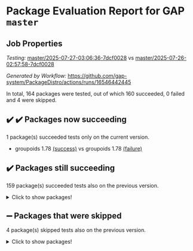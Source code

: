 # Package Evaluation Report for GAP `master`

## Job Properties

*Testing:* [master/2025-07-27-03:06:36-7dcf0028](https://github.com/gap-system/PackageDistro/blob/data/reports/master/2025-07-27-03:06:36-7dcf0028) vs [master/2025-07-26-02:57:58-7dcf0028](https://github.com/gap-system/PackageDistro/blob/data/reports/master/2025-07-26-02:57:58-7dcf0028)

*Generated by Workflow:* https://github.com/gap-system/PackageDistro/actions/runs/16546442445

In total, 164 packages were tested, out of which 160 succeeded, 0 failed and 4 were skipped.

## :heavy_check_mark: :heavy_check_mark: Packages now succeeding

1 package(s) succeeded tests only on the current version.
- groupoids 1.78 [(success)](https://github.com/gap-system/PackageDistro/actions/runs/16546442445/job/46794906486) vs groupoids 1.78 [(failure)](https://github.com/gap-system/PackageDistro/actions/runs/16535163300/job/46768398125)

## :heavy_check_mark: Packages still succeeding

159 package(s) succeeded tests also on the previous version.
<details><summary>Click to show packages!</summary>

- 4ti2interface 2024.11-01 [(success)](https://github.com/gap-system/PackageDistro/actions/runs/16546442445/job/46794906397)
- ace 5.7.0 [(success)](https://github.com/gap-system/PackageDistro/actions/runs/16546442445/job/46794906399)
- aclib 1.3.2 [(success)](https://github.com/gap-system/PackageDistro/actions/runs/16546442445/job/46794906396)
- agt 0.3.1 [(success)](https://github.com/gap-system/PackageDistro/actions/runs/16546442445/job/46794906409)
- alco 1.1.1 [(success)](https://github.com/gap-system/PackageDistro/actions/runs/16546442445/job/46794906408)
- alnuth 3.2.1 [(success)](https://github.com/gap-system/PackageDistro/actions/runs/16546442445/job/46794906485)
- anupq 3.3.1 [(success)](https://github.com/gap-system/PackageDistro/actions/runs/16546442445/job/46794906412)
- atlasrep 2.1.9 [(success)](https://github.com/gap-system/PackageDistro/actions/runs/16546442445/job/46794906404)
- autodoc 2025.05.09 [(success)](https://github.com/gap-system/PackageDistro/actions/runs/16546442445/job/46794906403)
- automata 1.16 [(success)](https://github.com/gap-system/PackageDistro/actions/runs/16546442445/job/46794906421)
- automgrp 1.3.3 [(success)](https://github.com/gap-system/PackageDistro/actions/runs/16546442445/job/46794906413)
- autpgrp 1.11.1 [(success)](https://github.com/gap-system/PackageDistro/actions/runs/16546442445/job/46794906406)
- cap 2025.07-08 [(success)](https://github.com/gap-system/PackageDistro/actions/runs/16546442445/job/46794906419)
- caratinterface 2.3.7 [(success)](https://github.com/gap-system/PackageDistro/actions/runs/16546442445/job/46794906433)
- cddinterface 2025.06.24 [(success)](https://github.com/gap-system/PackageDistro/actions/runs/16546442445/job/46794906416)
- circle 1.6.6 [(success)](https://github.com/gap-system/PackageDistro/actions/runs/16546442445/job/46794906414)
- classicpres 1.22 [(success)](https://github.com/gap-system/PackageDistro/actions/runs/16546442445/job/46794906410)
- cohomolo 1.6.11 [(success)](https://github.com/gap-system/PackageDistro/actions/runs/16546442445/job/46794906437)
- congruence 1.2.7 [(success)](https://github.com/gap-system/PackageDistro/actions/runs/16546442445/job/46794906423)
- corefreesub 0.6 [(success)](https://github.com/gap-system/PackageDistro/actions/runs/16546442445/job/46794906432)
- corelg 1.57 [(success)](https://github.com/gap-system/PackageDistro/actions/runs/16546442445/job/46794906418)
- crime 1.6 [(success)](https://github.com/gap-system/PackageDistro/actions/runs/16546442445/job/46794906417)
- crisp 1.4.6 [(success)](https://github.com/gap-system/PackageDistro/actions/runs/16546442445/job/46794906420)
- crypting 0.10.6 [(success)](https://github.com/gap-system/PackageDistro/actions/runs/16546442445/job/46794906422)
- cryst 4.1.29 [(success)](https://github.com/gap-system/PackageDistro/actions/runs/16546442445/job/46794906426)
- crystcat 1.1.10 [(success)](https://github.com/gap-system/PackageDistro/actions/runs/16546442445/job/46794906436)
- ctbllib 1.3.11 [(success)](https://github.com/gap-system/PackageDistro/actions/runs/16546442445/job/46794906424)
- cubefree 1.20 [(success)](https://github.com/gap-system/PackageDistro/actions/runs/16546442445/job/46794906431)
- curlinterface 2.4.2 [(success)](https://github.com/gap-system/PackageDistro/actions/runs/16546442445/job/46794906428)
- cvec 2.8.4 [(success)](https://github.com/gap-system/PackageDistro/actions/runs/16546442445/job/46794906434)
- datastructures 0.3.3 [(success)](https://github.com/gap-system/PackageDistro/actions/runs/16546442445/job/46794906430)
- deepthought 1.0.9 [(success)](https://github.com/gap-system/PackageDistro/actions/runs/16546442445/job/46794906451)
- design 1.8.2 [(success)](https://github.com/gap-system/PackageDistro/actions/runs/16546442445/job/46794906427)
- difsets 2.3.1 [(success)](https://github.com/gap-system/PackageDistro/actions/runs/16546442445/job/46794906440)
- digraphs 1.10.0 [(success)](https://github.com/gap-system/PackageDistro/actions/runs/16546442445/job/46794906453)
- edim 1.3.8 [(success)](https://github.com/gap-system/PackageDistro/actions/runs/16546442445/job/46794906448)
- example 4.4.1 [(success)](https://github.com/gap-system/PackageDistro/actions/runs/16546442445/job/46794906445)
- examplesforhomalg 2023.10-01 [(success)](https://github.com/gap-system/PackageDistro/actions/runs/16546442445/job/46794906473)
- factint 1.6.3 [(success)](https://github.com/gap-system/PackageDistro/actions/runs/16546442445/job/46794906493)
- ferret 1.0.14 [(success)](https://github.com/gap-system/PackageDistro/actions/runs/16546442445/job/46794906465)
- fga 1.5.0 [(success)](https://github.com/gap-system/PackageDistro/actions/runs/16546442445/job/46794906447)
- fining 1.5.6 [(success)](https://github.com/gap-system/PackageDistro/actions/runs/16546442445/job/46794906449)
- float 1.0.7 [(success)](https://github.com/gap-system/PackageDistro/actions/runs/16546442445/job/46794906452)
- format 1.4.4 [(success)](https://github.com/gap-system/PackageDistro/actions/runs/16546442445/job/46794906443)
- forms 1.2.13 [(success)](https://github.com/gap-system/PackageDistro/actions/runs/16546442445/job/46794906469)
- fplsa 1.2.6 [(success)](https://github.com/gap-system/PackageDistro/actions/runs/16546442445/job/46794906442)
- fr 2.4.13 [(success)](https://github.com/gap-system/PackageDistro/actions/runs/16546442445/job/46794906457)
- francy 2.0.3 [(success)](https://github.com/gap-system/PackageDistro/actions/runs/16546442445/job/46794906466)
- fwtree 1.3 [(success)](https://github.com/gap-system/PackageDistro/actions/runs/16546442445/job/46794906477)
- gapdoc 1.6.7 [(success)](https://github.com/gap-system/PackageDistro/actions/runs/16546442445/job/46794906468)
- gauss 2024.11-01 [(success)](https://github.com/gap-system/PackageDistro/actions/runs/16546442445/job/46794906474)
- gaussforhomalg 2024.08-01 [(success)](https://github.com/gap-system/PackageDistro/actions/runs/16546442445/job/46794906462)
- gbnp 1.1.0 [(success)](https://github.com/gap-system/PackageDistro/actions/runs/16546442445/job/46794906464)
- generalizedmorphismsforcap 2025.07-01 [(success)](https://github.com/gap-system/PackageDistro/actions/runs/16546442445/job/46794906483)
- genss 1.6.9 [(success)](https://github.com/gap-system/PackageDistro/actions/runs/16546442445/job/46794906470)
- gradedmodules 2024.12-01 [(success)](https://github.com/gap-system/PackageDistro/actions/runs/16546442445/job/46794906475)
- gradedringforhomalg 2024.07-01 [(success)](https://github.com/gap-system/PackageDistro/actions/runs/16546442445/job/46794906482)
- grape 4.9.2 [(success)](https://github.com/gap-system/PackageDistro/actions/runs/16546442445/job/46794906481)
- grpconst 2.6.5 [(success)](https://github.com/gap-system/PackageDistro/actions/runs/16546442445/job/46794906478)
- guarana 0.96.3 [(success)](https://github.com/gap-system/PackageDistro/actions/runs/16546442445/job/46794906480)
- guava 3.20 [(success)](https://github.com/gap-system/PackageDistro/actions/runs/16546442445/job/46794906488)
- hap 1.70 [(success)](https://github.com/gap-system/PackageDistro/actions/runs/16546442445/job/46794906487)
- hapcryst 0.1.15 [(success)](https://github.com/gap-system/PackageDistro/actions/runs/16546442445/job/46794906489)
- hecke 1.5.4 [(success)](https://github.com/gap-system/PackageDistro/actions/runs/16546442445/job/46794906492)
- help 4.0 [(success)](https://github.com/gap-system/PackageDistro/actions/runs/16546442445/job/46794906506)
- homalg 2024.01-01 [(success)](https://github.com/gap-system/PackageDistro/actions/runs/16546442445/job/46794906497)
- homalgtocas 2023.11-01 [(success)](https://github.com/gap-system/PackageDistro/actions/runs/16546442445/job/46794906494)
- ibnp 0.15 [(success)](https://github.com/gap-system/PackageDistro/actions/runs/16546442445/job/46794906507)
- idrel 2.48 [(success)](https://github.com/gap-system/PackageDistro/actions/runs/16546442445/job/46794906512)
- images 1.3.3 [(success)](https://github.com/gap-system/PackageDistro/actions/runs/16546442445/job/46794906516)
- inducereduce 1.1 [(success)](https://github.com/gap-system/PackageDistro/actions/runs/16546442445/job/46794906495)
- intpic 0.4.0 [(success)](https://github.com/gap-system/PackageDistro/actions/runs/16546442445/job/46794906499)
- io 4.9.3 [(success)](https://github.com/gap-system/PackageDistro/actions/runs/16546442445/job/46794906505)
- io_forhomalg 2023.02-04 [(success)](https://github.com/gap-system/PackageDistro/actions/runs/16546442445/job/46794906503)
- irredsol 1.4.4 [(success)](https://github.com/gap-system/PackageDistro/actions/runs/16546442445/job/46794906491)
- json 2.2.3 [(success)](https://github.com/gap-system/PackageDistro/actions/runs/16546442445/job/46794906498)
- jupyterkernel 1.5.1 [(success)](https://github.com/gap-system/PackageDistro/actions/runs/16546442445/job/46794906509)
- jupyterviz 1.5.6 [(success)](https://github.com/gap-system/PackageDistro/actions/runs/16546442445/job/46794906511)
- kan 1.37 [(success)](https://github.com/gap-system/PackageDistro/actions/runs/16546442445/job/46794906523)
- kbmag 1.5.11 [(success)](https://github.com/gap-system/PackageDistro/actions/runs/16546442445/job/46794906513)
- laguna 3.9.7 [(success)](https://github.com/gap-system/PackageDistro/actions/runs/16546442445/job/46794906504)
- liealgdb 2.2.1 [(success)](https://github.com/gap-system/PackageDistro/actions/runs/16546442445/job/46794906500)
- liepring 2.9.1 [(success)](https://github.com/gap-system/PackageDistro/actions/runs/16546442445/job/46794906496)
- liering 2.4.2 [(success)](https://github.com/gap-system/PackageDistro/actions/runs/16546442445/job/46794906508)
- linearalgebraforcap 2025.07-03 [(success)](https://github.com/gap-system/PackageDistro/actions/runs/16546442445/job/46794906517)
- lins 0.9 [(success)](https://github.com/gap-system/PackageDistro/actions/runs/16546442445/job/46794906514)
- localizeringforhomalg 2023.10-01 [(success)](https://github.com/gap-system/PackageDistro/actions/runs/16546442445/job/46794906515)
- loops 3.4.4 [(success)](https://github.com/gap-system/PackageDistro/actions/runs/16546442445/job/46794906510)
- lpres 1.1.1 [(success)](https://github.com/gap-system/PackageDistro/actions/runs/16546442445/job/46794906524)
- majoranaalgebras 1.5.2 [(success)](https://github.com/gap-system/PackageDistro/actions/runs/16546442445/job/46794906525)
- mapclass 1.4.6 [(success)](https://github.com/gap-system/PackageDistro/actions/runs/16546442445/job/46794906522)
- matgrp 0.71 [(success)](https://github.com/gap-system/PackageDistro/actions/runs/16546442445/job/46794906520)
- matricesforhomalg 2024.11-02 [(success)](https://github.com/gap-system/PackageDistro/actions/runs/16546442445/job/46794906540)
- modisom 3.0.0 [(success)](https://github.com/gap-system/PackageDistro/actions/runs/16546442445/job/46794906538)
- modulepresentationsforcap 2025.06-02 [(success)](https://github.com/gap-system/PackageDistro/actions/runs/16546442445/job/46794906533)
- modules 2024.12-01 [(success)](https://github.com/gap-system/PackageDistro/actions/runs/16546442445/job/46794906554)
- monoidalcategories 2025.07-06 [(success)](https://github.com/gap-system/PackageDistro/actions/runs/16546442445/job/46794906519)
- nconvex 2024.12-01 [(success)](https://github.com/gap-system/PackageDistro/actions/runs/16546442445/job/46794906518)
- nilmat 1.4.2 [(success)](https://github.com/gap-system/PackageDistro/actions/runs/16546442445/job/46794906546)
- nock 1.5 [(success)](https://github.com/gap-system/PackageDistro/actions/runs/16546442445/job/46794906527)
- normalizinterface 1.4.1 [(success)](https://github.com/gap-system/PackageDistro/actions/runs/16546442445/job/46794906529)
- nq 2.5.11 [(success)](https://github.com/gap-system/PackageDistro/actions/runs/16546442445/job/46794906541)
- numericalsgps 1.4.0 [(success)](https://github.com/gap-system/PackageDistro/actions/runs/16546442445/job/46794906534)
- openmath 11.5.3 [(success)](https://github.com/gap-system/PackageDistro/actions/runs/16546442445/job/46794906539)
- orb 5.0.1 [(success)](https://github.com/gap-system/PackageDistro/actions/runs/16546442445/job/46794906535)
- packagemanager 1.6.3 [(success)](https://github.com/gap-system/PackageDistro/actions/runs/16546442445/job/46794906557)
- patternclass 2.4.5 [(success)](https://github.com/gap-system/PackageDistro/actions/runs/16546442445/job/46794906544)
- permut 2.0.5 [(success)](https://github.com/gap-system/PackageDistro/actions/runs/16546442445/job/46794906547)
- polenta 1.3.11 [(success)](https://github.com/gap-system/PackageDistro/actions/runs/16546442445/job/46794906537)
- polymaking 0.8.7 [(success)](https://github.com/gap-system/PackageDistro/actions/runs/16546442445/job/46794906536)
- primgrp 3.4.4 [(success)](https://github.com/gap-system/PackageDistro/actions/runs/16546442445/job/46794906551)
- profiling 2.6.2 [(success)](https://github.com/gap-system/PackageDistro/actions/runs/16546442445/job/46794906552)
- qdistrnd 0.9.5 [(success)](https://github.com/gap-system/PackageDistro/actions/runs/16546442445/job/46794906573)
- qpa 1.35 [(success)](https://github.com/gap-system/PackageDistro/actions/runs/16546442445/job/46794906550)
- quagroup 1.8.4 [(success)](https://github.com/gap-system/PackageDistro/actions/runs/16546442445/job/46794906543)
- radiroot 2.9 [(success)](https://github.com/gap-system/PackageDistro/actions/runs/16546442445/job/46794906549)
- rcwa 4.7.1 [(success)](https://github.com/gap-system/PackageDistro/actions/runs/16546442445/job/46794906606)
- rds 1.8 [(success)](https://github.com/gap-system/PackageDistro/actions/runs/16546442445/job/46794906555)
- recog 1.4.4 [(success)](https://github.com/gap-system/PackageDistro/actions/runs/16546442445/job/46794906553)
- repndecomp 1.3.0 [(success)](https://github.com/gap-system/PackageDistro/actions/runs/16546442445/job/46794906558)
- repsn 3.1.2 [(success)](https://github.com/gap-system/PackageDistro/actions/runs/16546442445/job/46794906578)
- resclasses 4.7.3 [(success)](https://github.com/gap-system/PackageDistro/actions/runs/16546442445/job/46794906572)
- ringsforhomalg 2024.11-02 [(success)](https://github.com/gap-system/PackageDistro/actions/runs/16546442445/job/46794906567)
- sco 2023.08-01 [(success)](https://github.com/gap-system/PackageDistro/actions/runs/16546442445/job/46794906556)
- scscp 2.4.3 [(success)](https://github.com/gap-system/PackageDistro/actions/runs/16546442445/job/46794906574)
- semigroups 5.5.3 [(success)](https://github.com/gap-system/PackageDistro/actions/runs/16546442445/job/46794906563)
- sglppow 2.4 [(success)](https://github.com/gap-system/PackageDistro/actions/runs/16546442445/job/46794906576)
- sgpviz 0.999.6 [(success)](https://github.com/gap-system/PackageDistro/actions/runs/16546442445/job/46794906564)
- simpcomp 2.1.14 [(success)](https://github.com/gap-system/PackageDistro/actions/runs/16546442445/job/46794906590)
- singular 2024.06.03 [(success)](https://github.com/gap-system/PackageDistro/actions/runs/16546442445/job/46794906565)
- sl2reps 1.1 [(success)](https://github.com/gap-system/PackageDistro/actions/runs/16546442445/job/46794906577)
- sla 1.6.2 [(success)](https://github.com/gap-system/PackageDistro/actions/runs/16546442445/job/46794906571)
- smallantimagmas 0.4.1 [(success)](https://github.com/gap-system/PackageDistro/actions/runs/16546442445/job/46794906581)
- smallgrp 1.5.4 [(success)](https://github.com/gap-system/PackageDistro/actions/runs/16546442445/job/46794906575)
- smallsemi 0.7.2 [(success)](https://github.com/gap-system/PackageDistro/actions/runs/16546442445/job/46794906583)
- sonata 2.9.6 [(success)](https://github.com/gap-system/PackageDistro/actions/runs/16546442445/job/46794906586)
- sophus 1.27 [(success)](https://github.com/gap-system/PackageDistro/actions/runs/16546442445/job/46794906591)
- sotgrps 1.3 [(success)](https://github.com/gap-system/PackageDistro/actions/runs/16546442445/job/46794906589)
- spinsym 1.5.2 [(success)](https://github.com/gap-system/PackageDistro/actions/runs/16546442445/job/46794906592)
- standardff 1.0 [(success)](https://github.com/gap-system/PackageDistro/actions/runs/16546442445/job/46794906584)
- symbcompcc 1.3.2 [(success)](https://github.com/gap-system/PackageDistro/actions/runs/16546442445/job/46794906599)
- thelma 1.3 [(success)](https://github.com/gap-system/PackageDistro/actions/runs/16546442445/job/46794906596)
- tomlib 1.2.11 [(success)](https://github.com/gap-system/PackageDistro/actions/runs/16546442445/job/46794906597)
- toolsforhomalg 2025.05-01 [(success)](https://github.com/gap-system/PackageDistro/actions/runs/16546442445/job/46794906605)
- toric 1.9.6 [(success)](https://github.com/gap-system/PackageDistro/actions/runs/16546442445/job/46794906587)
- transgrp 3.6.5 [(success)](https://github.com/gap-system/PackageDistro/actions/runs/16546442445/job/46794906598)
- typeset 1.2.3 [(success)](https://github.com/gap-system/PackageDistro/actions/runs/16546442445/job/46794906602)
- ugaly 4.1.3 [(success)](https://github.com/gap-system/PackageDistro/actions/runs/16546442445/job/46794906603)
- unipot 1.6 [(success)](https://github.com/gap-system/PackageDistro/actions/runs/16546442445/job/46794906593)
- unitlib 5.0.0 [(success)](https://github.com/gap-system/PackageDistro/actions/runs/16546442445/job/46794906609)
- utils 0.89 [(success)](https://github.com/gap-system/PackageDistro/actions/runs/16546442445/job/46794906611)
- uuid 0.7 [(success)](https://github.com/gap-system/PackageDistro/actions/runs/16546442445/job/46794906595)
- walrus 0.9991 [(success)](https://github.com/gap-system/PackageDistro/actions/runs/16546442445/job/46794906610)
- wedderga 4.11.1 [(success)](https://github.com/gap-system/PackageDistro/actions/runs/16546442445/job/46794906600)
- wpe 0.8 [(success)](https://github.com/gap-system/PackageDistro/actions/runs/16546442445/job/46794906604)
- xmod 2.95 [(success)](https://github.com/gap-system/PackageDistro/actions/runs/16546442445/job/46794906614)
- xmodalg 1.32 [(success)](https://github.com/gap-system/PackageDistro/actions/runs/16546442445/job/46794906615)
- yangbaxter 0.10.7 [(success)](https://github.com/gap-system/PackageDistro/actions/runs/16546442445/job/46794906616)
- zeromqinterface 0.17 [(success)](https://github.com/gap-system/PackageDistro/actions/runs/16546442445/job/46794906601)
</details>

## :heavy_minus_sign: Packages that were skipped

4 package(s) skipped tests also on the previous version.
<details><summary>Click to show packages!</summary>

- browse 1.8.21 [(skipped)](https://github.com/gap-system/PackageDistro/actions/runs/16546442445/job/46794736371)
- itc 1.5.1 [(skipped)](https://github.com/gap-system/PackageDistro/actions/runs/16546442445/job/46794736371)
- polycyclic 2.16 [(skipped)](https://github.com/gap-system/PackageDistro/actions/runs/16546442445/job/46794736371)
- xgap 4.32 [(skipped)](https://github.com/gap-system/PackageDistro/actions/runs/16546442445/job/46794736371)
</details>

